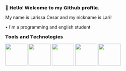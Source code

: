 👋 𝗛𝗲𝗹𝗹𝗼! 𝗪𝗲𝗹𝗰𝗼𝗺𝗲 𝘁𝗼 𝗺𝘆 𝗚𝗶𝘁𝗵𝘂𝗯 𝗽𝗿𝗼𝗳𝗶𝗹𝗲.

My name is Larissa Cesar and my nickname is Lari!

• I'm a programming and english student

𝗧𝗼𝗼𝗹𝘀 𝗮𝗻𝗱 𝗧𝗲𝗰𝗵𝗻𝗼𝗹𝗼𝗴𝗶𝗲𝘀
  
<img src="https://cdn.jsdelivr.net/gh/devicons/devicon/icons/css3/css3-original.svg" height = "70" /> <img src="https://cdn.jsdelivr.net/gh/devicons/devicon/icons/git/git-original.svg" height = "70" /> <img src="https://cdn.jsdelivr.net/gh/devicons/devicon/icons/html5/html5-original.svg" height = "70"  /> <img src="https://cdn.jsdelivr.net/gh/devicons/devicon/icons/javascript/javascript-original.svg" height = "70"/> <img src="https://cdn.jsdelivr.net/gh/devicons/devicon/icons/nodejs/nodejs-original.svg" height = "70" />
  
